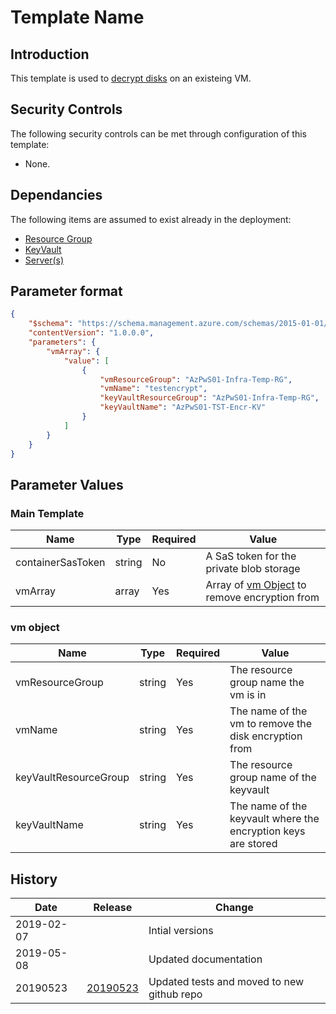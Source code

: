 # Template Name

## Introduction

This template is used to [decrypt disks](<https://docs.microsoft.com/en-us/azure/security/azure-security-disk-encryption-windows>) on an existeing VM.

## Security Controls

The following security controls can be met through configuration of this template:

* None.

## Dependancies

The following items are assumed to exist already in the deployment:

* [Resource Group](<https://github.com/canada-ca-azure-templates/resourcegroups>)
* [KeyVault](<https://github.com/canada-ca-azure-templates/keyvaults>)
* [Server(s)](<https://github.com/canada-ca-azure-templates/servers>)

## Parameter format

```JSON
{
    "$schema": "https://schema.management.azure.com/schemas/2015-01-01/deploymentParameters.json#",
    "contentVersion": "1.0.0.0",
    "parameters": {
        "vmArray": {
            "value": [
                {
                    "vmResourceGroup": "AzPwS01-Infra-Temp-RG",
                    "vmName": "testencrypt",
                    "keyVaultResourceGroup": "AzPwS01-Infra-Temp-RG",
                    "keyVaultName": "AzPwS01-TST-Encr-KV"
                }
            ]
        }
    }
}
```

## Parameter Values

### Main Template

|Name        |Type   |Required |Value                               |
|------------|-------|---------|------------------------------------|
|containerSasToken |string |No      |A SaS token for the private blob storage |
|vmArray |array |Yes      |Array of [vm Object](###vm-object) to remove encryption from|

### vm object

|Name        |Type   |Required |Value                               |
|------------|-------|---------|------------------------------------|
|vmResourceGroup |string |Yes      |The resource group name the vm is in |
|vmName |string |Yes      |The name of the vm to remove the disk encryption from |
|keyVaultResourceGroup |string |Yes      |The resource group name of the keyvault |
|keyVaultName |string |Yes      |The name of the keyvault where the encryption keys are stored |

## History

|Date       |Release| Change                |
|-----------|-------|-----------------------|
|2019-02-07 |       |Intial versions|
|2019-05-08 |       |Updated documentation|
|20190523   |[20190523](https://github.com/canada-ca-azure-templates/vnet-peering/tree/20190523)|Updated tests and moved to new github repo|
